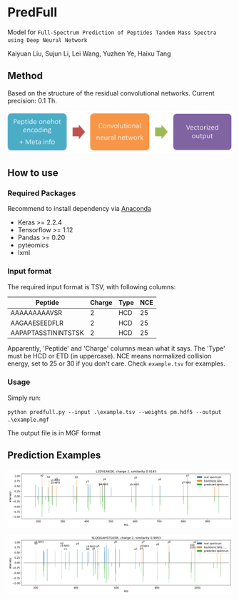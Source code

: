 # PredFull

Model for `Full-Spectrum Prediction of Peptides Tandem Mass Spectra using Deep Neural Network`

Kaiyuan Liu, Sujun Li, Lei Wang, Yuzhen Ye, Haixu Tang

## Method

Based on the structure of the residual convolutional networks. Current precision: 0.1 Th.

![model](imgs/model.png)

## How to use

### Required Packages

Recommend to install dependency via [Anaconda](https://www.anaconda.com/distribution/)

* Keras >= 2.2.4
* Tensorflow >= 1.12
* Pandas >= 0.20
* pyteomics
* lxml

### Input format

The required input format is TSV, with following columns:

Peptide | Charge | Type | NCE
------- | ------ | ---- | ---
AAAAAAAAAVSR | 2 | HCD | 25
AAGAAESEEDFLR | 2 | HCD | 25
AAPAPTASSTININTSTSK | 2 | HCD | 25

Apparently, 'Peptide' and 'Charge' columns mean what it says. The 'Type' must be HCD or ETD (in uppercase). NCE means normalized collision energy, set to 25 or 30 if you don't care. Check `example.tsv` for examples.

### Usage

Simply run:

`python predfull.py --input .\example.tsv --weights pm.hdf5 --output .\example.mgf`

The output file is in MGF format

## Prediction Examples

![example 1](imgs/hcd2.png)

![example 2](imgs/hcd1.png)
